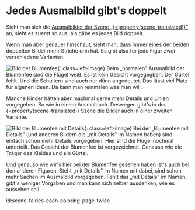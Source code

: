 # Jedes Ausmalbild gibt's doppelt

Sieht man sich die [Ausmalbilder der Szene „{=property(scene-translated)}”](https://scanarium.com/#pdfs-fairies) an, sieht es zuerst so aus, als gäbe es jedes Bild doppelt.

Wenn man aber genauer hinschaut, sieht man, dass immer eines der beiden doppelten Bilder mehr Striche drin hat.
Es gibt also für jede Figur zwei verschiedene Varianten.

![Bild der Blumenfee](https://scanarium.com/pdfs/fairies/FlowerFairy/de/Blumenfee-thumb.jpg){: class=left-image} Beim „normalen” Ausmalbild der Blumenfee sind die Flügel weiß.
Es ist kein Gesicht vorgegegben.
Der Gürtel fehlt.
Und die Schultern sind auch nur dünn angedeutet.
Das lässt viel Platz für eigenen Ideen.
Da kann man reinmalen was man will.

Manche Kinder hätten aber machmal gerne mehr Details und Linien vorgegeben.
So wie in einem Ausmalbuch.
Deswegen gibt's in der {=property(scene-translated)} Szene die Bilder auch in einer zweiten Variante.

![Bild der Blumenfee mit Details](https://scanarium.com/pdfs/fairies/FlowerFairy/de/Blumenfee-mit-Details-thumb.jpg){: class=left-image} Bei der „Blumenfee mit Details” (und anderen Bildern die „mit Details” im Namen haben) sind einfach schon mehr Details vorgegeben.
Hier sind die Flügel nochmal unterteilt.
Das Gesicht der Blumenfee ist vorgezeichnet.
Genauso wie die Träger des Kleides und ein Gürtel.

Und genauso wie wir's hier bei der Blumenfee gesehen haben ist's auch bei den anderen Figuren.
Steht „mit Details” im Namen mit dabei, sind schon mehr Sachen im Ausmalbild vorgegeben.
Fehlt das „mit Details” im Namen, gibt's weniger Vorgaben und man kann sich selber ausdenken, wie es aussehen soll.

id:scene-fairies-each-coloring-page-twice